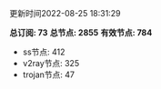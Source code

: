 更新时间2022-08-25 18:31:29

**总订阅: 73**
**总节点: 2855**
**有效节点: 784**
- ss节点: 412
- v2ray节点: 325
- trojan节点: 47
